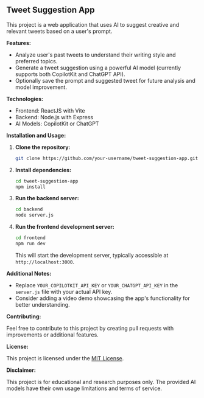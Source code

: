 ## Tweet Suggestion App

This project is a web application that uses AI to suggest creative and relevant tweets based on a user's prompt.

**Features:**

- Analyze user's past tweets to understand their writing style and preferred topics.
- Generate a tweet suggestion using a powerful AI model (currently supports both CopilotKit and ChatGPT API).
- Optionally save the prompt and suggested tweet for future analysis and model improvement.

**Technologies:**

- Frontend: ReactJS with Vite
- Backend: Node.js with Express
- AI Models: CopilotKit or ChatGPT

**Installation and Usage:**

1. **Clone the repository:**

   ```bash
   git clone https://github.com/your-username/tweet-suggestion-app.git
   ```

2. **Install dependencies:**

   ```bash
   cd tweet-suggestion-app
   npm install
   ```

3. **Run the backend server:**

   ```bash
   cd backend
   node server.js
   ```

4. **Run the frontend development server:**

   ```bash
   cd frontend
   npm run dev
   ```

   This will start the development server, typically accessible at `http://localhost:3000`.

**Additional Notes:**

- Replace `YOUR_COPILOTKIT_API_KEY` or `YOUR_CHATGPT_API_KEY` in the `server.js` file with your actual API key.
- Consider adding a video demo showcasing the app's functionality for better understanding.

**Contributing:**

Feel free to contribute to this project by creating pull requests with improvements or additional features.

**License:**

This project is licensed under the [MIT License](https://opensource.org/licenses/MIT).

**Disclaimer:**

This project is for educational and research purposes only. The provided AI models have their own usage limitations and terms of service.
